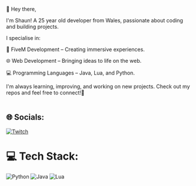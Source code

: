 👋 Hey there, 

I'm Shaun! A 25 year old developer from Wales, passionate about coding and building projects. 

I specialise in:

 🚗 FiveM Development – Creating immersive experiences.

 🌐 Web Development – Bringing ideas to life on the web.

 💻 Programming Languages – Java, Lua, and Python.

I'm always learning, improving, and working on new projects. Check out my repos and feel free to connect!🚀<br><br>


## 🌐 Socials:
[![Twitch](https://img.shields.io/badge/Twitch-%239146FF.svg?logo=Twitch&logoColor=white)](https://twitch.tv/VNTheLetterM) 

# 💻 Tech Stack:
![Python](https://img.shields.io/badge/python-3670A0?style=for-the-badge&logo=python&logoColor=ffdd54) ![Java](https://img.shields.io/badge/java-%23ED8B00.svg?style=for-the-badge&logo=openjdk&logoColor=white) ![Lua](https://img.shields.io/badge/lua-%232C2D72.svg?style=for-the-badge&logo=lua&logoColor=white)
